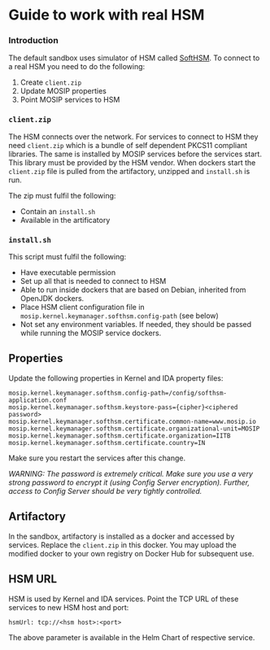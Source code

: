 # Guide to work with real HSM

### Introduction

The default sandbox uses simulator of HSM called [SoftHSM](https://github.com/mosip/mosip-mock-services/blob/master/softhsm/README.md). To connect to a real HSM you need to do the following:
  1.  Create `client.zip` 
  1.  Update MOSIP properties
  1.  Point MOSIP services to HSM

### `client.zip`

The HSM connects over the network. For services to connect to HSM they need `client.zip` which is a bundle of self dependent PKCS11 compliant libraries.  The same is installed by MOSIP services before the services start. This library must be provided by the HSM vendor.  When dockers start the `client.zip` file is pulled from the artifactory, unzipped and `install.sh` is run. 

The zip must fulfil the following:
* Contain an `install.sh`
* Available in the artificatory    

### `install.sh`

This script must fulfil the following:
* Have executable permission
* Set up all that is needed to connect to HSM
* Able to run inside dockers that are based on Debian, inherited from OpenJDK dockers.
* Place HSM client configuration file in `mosip.kernel.keymanager.softhsm.config-path` (see below)
* Not set any environment variables. If needed, they should be passed while running the MOSIP service dockers.

##  Properties

Update the following properties in Kernel and IDA property files:
```
mosip.kernel.keymanager.softhsm.config-path=/config/softhsm-application.conf
mosip.kernel.keymanager.softhsm.keystore-pass={cipher}<ciphered password>
mosip.kernel.keymanager.softhsm.certificate.common-name=www.mosip.io
mosip.kernel.keymanager.softhsm.certificate.organizational-unit=MOSIP
mosip.kernel.keymanager.softhsm.certificate.organization=IITB
mosip.kernel.keymanager.softhsm.certificate.country=IN
```
Make sure you restart the services after this change.

_WARNING: The password is extremely critical.  Make sure you use a very strong password to encrypt it (using Config Server encryption).  Further, access to Config Server should be very tightly  controlled._

## Artifactory

In the sandbox, artifactory is installed as a docker and accessed by services.  Replace the `client.zip` in this docker. You may upload the modified docker to your own registry on Docker Hub for subsequent use.

## HSM URL

HSM is used by Kernel and IDA services. Point the TCP URL of these services to new HSM host and port:
```
hsmUrl: tcp://<hsm host>:<port>  
```

The above parameter is available in the Helm Chart of respective service.


